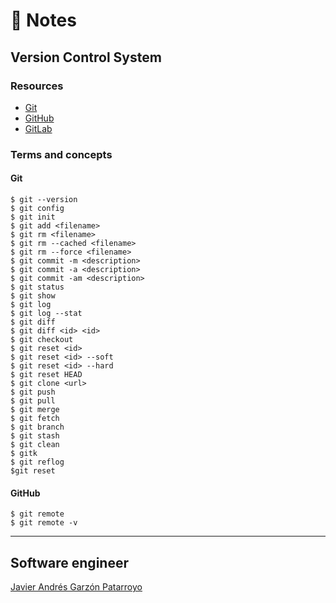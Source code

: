 # :memo: Notes
## Version Control System

### Resources
* [Git](https://git-scm.com/)
* [GitHub](https://github.com/)
* [GitLab](https://gitlab.com/)

### Terms and concepts
#### Git
```
$ git --version
$ git config
$ git init
$ git add <filename>
$ git rm <filename>
$ git rm --cached <filename>
$ git rm --force <filename>
$ git commit -m <description>
$ git commit -a <description>
$ git commit -am <description>
$ git status
$ git show
$ git log
$ git log --stat
$ git diff
$ git diff <id> <id>
$ git checkout
$ git reset <id>
$ git reset <id> --soft
$ git reset <id> --hard
$ git reset HEAD
$ git clone <url>
$ git push
$ git pull
$ git merge
$ git fetch
$ git branch
$ git stash
$ git clean
$ gitk
$ git reflog
$git reset
```
#### GitHub
```
$ git remote
$ git remote -v

```

- - -
## Software engineer
[Javier Andrés Garzón Patarroyo](https://www.javierandresgp.com)
